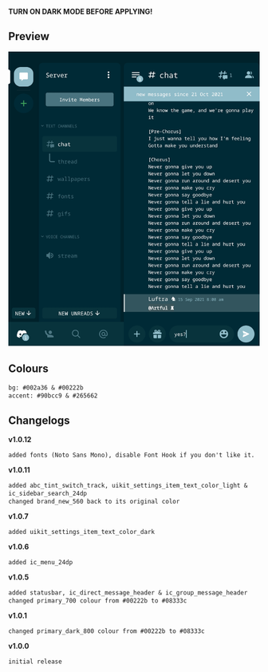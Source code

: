 **TURN ON DARK MODE BEFORE APPLYING!**

## Preview

![Preview](https://raw.githubusercontent.com/cyriotic3/Haste/main/HastePreview2.png)

## Colours

    bg: #002a36 & #00222b
    accent: #90bcc9 & #265662

## Changelogs

**v1.0.12**

    added fonts (Noto Sans Mono), disable Font Hook if you don't like it.

**v1.0.11**

    added abc_tint_switch_track, uikit_settings_item_text_color_light & ic_sidebar_search_24dp
    changed brand_new_560 back to its original color

**v1.0.7**

    added uikit_settings_item_text_color_dark

**v1.0.6**

    added ic_menu_24dp

**v1.0.5**

    added statusbar, ic_direct_message_header & ic_group_message_header
    changed primary_700 colour from #00222b to #08333c

**v1.0.1**

    changed primary_dark_800 colour from #00222b to #08333c

**v1.0.0**

    initial release
